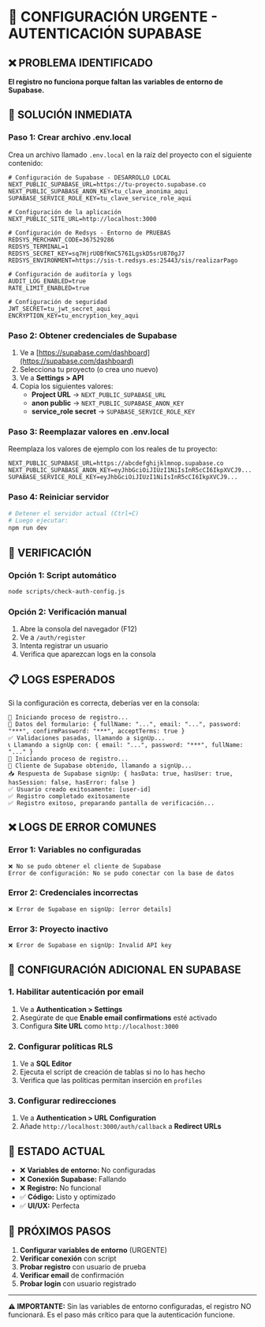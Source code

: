 # 🚨 CONFIGURACIÓN URGENTE - AUTENTICACIÓN SUPABASE

## ❌ PROBLEMA IDENTIFICADO

**El registro no funciona porque faltan las variables de entorno de Supabase.**

## 🔧 SOLUCIÓN INMEDIATA

### **Paso 1: Crear archivo .env.local**

Crea un archivo llamado `.env.local` en la raíz del proyecto con el siguiente contenido:

```env
# Configuración de Supabase - DESARROLLO LOCAL
NEXT_PUBLIC_SUPABASE_URL=https://tu-proyecto.supabase.co
NEXT_PUBLIC_SUPABASE_ANON_KEY=tu_clave_anonima_aqui
SUPABASE_SERVICE_ROLE_KEY=tu_clave_service_role_aqui

# Configuración de la aplicación
NEXT_PUBLIC_SITE_URL=http://localhost:3000

# Configuración de Redsys - Entorno de PRUEBAS
REDSYS_MERCHANT_CODE=367529286
REDSYS_TERMINAL=1
REDSYS_SECRET_KEY=sq7HjrUOBfKmC576ILgskD5srU870gJ7
REDSYS_ENVIRONMENT=https://sis-t.redsys.es:25443/sis/realizarPago

# Configuración de auditoría y logs
AUDIT_LOG_ENABLED=true
RATE_LIMIT_ENABLED=true

# Configuración de seguridad
JWT_SECRET=tu_jwt_secret_aqui
ENCRYPTION_KEY=tu_encryption_key_aqui
```

### **Paso 2: Obtener credenciales de Supabase**

1. Ve a [https://supabase.com/dashboard](https://supabase.com/dashboard)
2. Selecciona tu proyecto (o crea uno nuevo)
3. Ve a **Settings > API**
4. Copia los siguientes valores:
   - **Project URL** → `NEXT_PUBLIC_SUPABASE_URL`
   - **anon public** → `NEXT_PUBLIC_SUPABASE_ANON_KEY`
   - **service_role secret** → `SUPABASE_SERVICE_ROLE_KEY`

### **Paso 3: Reemplazar valores en .env.local**

Reemplaza los valores de ejemplo con los reales de tu proyecto:

```env
NEXT_PUBLIC_SUPABASE_URL=https://abcdefghijklmnop.supabase.co
NEXT_PUBLIC_SUPABASE_ANON_KEY=eyJhbGciOiJIUzI1NiIsInR5cCI6IkpXVCJ9...
SUPABASE_SERVICE_ROLE_KEY=eyJhbGciOiJIUzI1NiIsInR5cCI6IkpXVCJ9...
```

### **Paso 4: Reiniciar servidor**

```bash
# Detener el servidor actual (Ctrl+C)
# Luego ejecutar:
npm run dev
```

## 🧪 VERIFICACIÓN

### **Opción 1: Script automático**
```bash
node scripts/check-auth-config.js
```

### **Opción 2: Verificación manual**
1. Abre la consola del navegador (F12)
2. Ve a `/auth/register`
3. Intenta registrar un usuario
4. Verifica que aparezcan logs en la consola

## 📋 LOGS ESPERADOS

Si la configuración es correcta, deberías ver en la consola:

```
🚀 Iniciando proceso de registro...
📝 Datos del formulario: { fullName: "...", email: "...", password: "***", confirmPassword: "***", acceptTerms: true }
✅ Validaciones pasadas, llamando a signUp...
📞 Llamando a signUp con: { email: "...", password: "***", fullName: "..." }
📝 Iniciando proceso de registro...
🔧 Cliente de Supabase obtenido, llamando a signUp...
📥 Respuesta de Supabase signUp: { hasData: true, hasUser: true, hasSession: false, hasError: false }
✅ Usuario creado exitosamente: [user-id]
✅ Registro completado exitosamente
✅ Registro exitoso, preparando pantalla de verificación...
```

## ❌ LOGS DE ERROR COMUNES

### **Error 1: Variables no configuradas**
```
❌ No se pudo obtener el cliente de Supabase
Error de configuración: No se pudo conectar con la base de datos
```

### **Error 2: Credenciales incorrectas**
```
❌ Error de Supabase en signUp: [error details]
```

### **Error 3: Proyecto inactivo**
```
❌ Error de Supabase en signUp: Invalid API key
```

## 🔧 CONFIGURACIÓN ADICIONAL EN SUPABASE

### **1. Habilitar autenticación por email**
1. Ve a **Authentication > Settings**
2. Asegúrate de que **Enable email confirmations** esté activado
3. Configura **Site URL** como `http://localhost:3000`

### **2. Configurar políticas RLS**
1. Ve a **SQL Editor**
2. Ejecuta el script de creación de tablas si no lo has hecho
3. Verifica que las políticas permitan inserción en `profiles`

### **3. Configurar redirecciones**
1. Ve a **Authentication > URL Configuration**
2. Añade `http://localhost:3000/auth/callback` a **Redirect URLs**

## 🎯 ESTADO ACTUAL

- ❌ **Variables de entorno:** No configuradas
- ❌ **Conexión Supabase:** Fallando
- ❌ **Registro:** No funcional
- ✅ **Código:** Listo y optimizado
- ✅ **UI/UX:** Perfecta

## 🚀 PRÓXIMOS PASOS

1. **Configurar variables de entorno** (URGENTE)
2. **Verificar conexión** con script
3. **Probar registro** con usuario de prueba
4. **Verificar email** de confirmación
5. **Probar login** con usuario registrado

---

**⚠️ IMPORTANTE:** Sin las variables de entorno configuradas, el registro NO funcionará. Es el paso más crítico para que la autenticación funcione. 